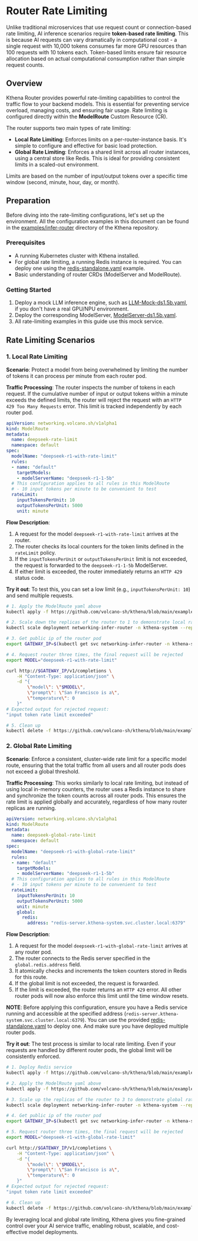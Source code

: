 # Router Rate Limiting

Unlike traditional microservices that use request count or connection-based rate limiting, AI inference scenarios require **token-based rate limiting**. This is because AI requests can vary dramatically in computational cost - a single request with 10,000 tokens consumes far more GPU resources than 100 requests with 10 tokens each. Token-based limits ensure fair resource allocation based on actual computational consumption rather than simple request counts.

## Overview

Kthena Router provides powerful rate-limiting capabilities to control the traffic flow to your backend models. This is essential for preventing service overload, managing costs, and ensuring fair usage. Rate limiting is configured directly within the **ModelRoute** Custom Resource (CR).

The router supports two main types of rate limiting:
- **Local Rate Limiting**: Enforces limits on a per-router-instance basis. It\'s simple to configure and effective for basic load protection.
- **Global Rate Limiting**: Enforces a shared limit across all router instances, using a central store like Redis. This is ideal for providing consistent limits in a scaled-out environment.

Limits are based on the number of input/output tokens over a specific time window (second, minute, hour, day, or month).

## Preparation

Before diving into the rate-limiting configurations, let's set up the environment. All the configuration examples in this document can be found in the [examples/infer-router](https://github.com/volcano-sh/kthena/tree/main/examples/infer-router) directory of the Kthena repository.

### Prerequisites

- A running Kubernetes cluster with Kthena installed.
- For global rate limiting, a running Redis instance is required. You can deploy one using the [redis-standalone.yaml](../../../../examples/redis/redis-standalone.yaml) example.
- Basic understanding of router CRDs (ModelServer and ModelRoute).

### Getting Started

1.  Deploy a mock LLM inference engine, such as [LLM-Mock-ds1.5b.yaml](../../../../examples/infer-router/LLM-Mock-ds1.5b.yaml), if you don't have a real GPU/NPU environment.
2.  Deploy the corresponding ModelServer, [ModelServer-ds1.5b.yaml](../../../../examples/infer-router/ModelServer-ds1.5b.yaml).
3.  All rate-limiting examples in this guide use this mock service.

## Rate Limiting Scenarios

### 1. Local Rate Limiting

**Scenario**: Protect a model from being overwhelmed by limiting the number of tokens it can process per minute from each router pod.

**Traffic Processing**: The router inspects the number of tokens in each request. If the cumulative number of input or output tokens within a minute exceeds the defined limits, the router will reject the request with an `HTTP 429 Too Many Requests` error. This limit is tracked independently by each router pod.

```yaml
apiVersion: networking.volcano.sh/v1alpha1
kind: ModelRoute
metadata:
  name: deepseek-rate-limit
  namespace: default
spec:
  modelName: "deepseek-r1-with-rate-limit"
  rules:
  - name: "default"
    targetModels:
    - modelServerName: "deepseek-r1-1-5b"
  # This configuration applies to all rules in this ModelRoute
  # - 10 input tokens per minute to be convenient to test
  rateLimit:
    inputTokensPerUnit: 10
    outputTokensPerUnit: 5000
    unit: minute
```

**Flow Description**:
1.  A request for the model `deepseek-r1-with-rate-limit` arrives at the router.
2.  The router checks its local counters for the token limits defined in the `rateLimit` policy.
3.  If the `inputTokensPerUnit` or `outputTokensPerUnit` limit is not exceeded, the request is forwarded to the `deepseek-r1-1-5b` ModelServer.
4.  If either limit is exceeded, the router immediately returns an `HTTP 429` status code.

**Try it out**:
To test this, you can set a low limit (e.g., `inputTokensPerUnit: 10`) and send multiple requests.

```bash
# 1. Apply the ModelRoute yaml above
kubectl apply -f https://github.com/volcano-sh/kthena/blob/main/examples/infer-router/ModelRouteWithRateLimit.yaml

# 2. Scale down the replicas of the router to 1 to demonstrate local rate limiting
kubectl scale deployment networking-infer-router -n kthena-system --replicas=1

# 3. Get public ip of the router pod
export GATEWAY_IP=$(kubectl get svc networking-infer-router -n kthena-system -o jsonpath='{.status.loadBalancer.ingress[0].ip}')

# 4. Request router three times, the final request will be rejected
export MODEL="deepseek-r1-with-rate-limit"

curl http://$GATEWAY_IP/v1/completions \
    -H "Content-Type: application/json" \
    -d "{
        \"model\": \"$MODEL\",
        \"prompt\": \"San Francisco is a\",
        \"temperature\": 0
    }"
# Expected output for rejected request:
"input token rate limit exceeded"

# 5. Clean up
kubectl delete -f https://github.com/volcano-sh/kthena/blob/main/examples/infer-router/ModelRouteWithRateLimit.yaml
```

### 2. Global Rate Limiting

**Scenario**: Enforce a consistent, cluster-wide rate limit for a specific model route, ensuring that the total traffic from all users and all router pods does not exceed a global threshold.

**Traffic Processing**: This works similarly to local rate limiting, but instead of using local in-memory counters, the router uses a Redis instance to share and synchronize the token counts across all router pods. This ensures the rate limit is applied globally and accurately, regardless of how many router replicas are running.

```yaml
apiVersion: networking.volcano.sh/v1alpha1
kind: ModelRoute
metadata:
  name: deepseek-global-rate-limit
  namespace: default
spec:
  modelName: "deepseek-r1-with-global-rate-limit"
  rules:
  - name: "default"
    targetModels:
    - modelServerName: "deepseek-r1-1-5b"
  # This configuration applies to all rules in this ModelRoute
  # - 10 input tokens per minute to be convenient to test
  rateLimit:
    inputTokensPerUnit: 10
    outputTokensPerUnit: 5000
    unit: minute
    global:
      redis:
        address: "redis-server.kthena-system.svc.cluster.local:6379"
```

**Flow Description**:
1.  A request for the model `deepseek-r1-with-global-rate-limit` arrives at any router pod.
2.  The router connects to the Redis server specified in the `global.redis.address` field.
3.  It atomically checks and increments the token counters stored in Redis for this route.
4.  If the global limit is not exceeded, the request is forwarded.
5.  If the limit is exceeded, the router returns an `HTTP 429` error. All other router pods will now also enforce this limit until the time window resets.

**NOTE**: Before applying this configuration, ensure you have a Redis service running and accessible at the specified address (`redis-server.kthena-system.svc.cluster.local:6379`). You can use the provided [redis-standalone.yaml](../../../../examples/redis/redis-standalone.yaml) to deploy one. And make sure you have deployed multiple router pods.

**Try it out**:
The test process is similar to local rate limiting. Even if your requests are handled by different router pods, the global limit will be consistently enforced.

```bash
# 1. Deploy Redis service
kubectl apply -f https://github.com/volcano-sh/kthena/blob/main/examples/redis/redis-standalone.yaml

# 2. Apply the ModelRoute yaml above
kubectl apply -f https://github.com/volcano-sh/kthena/blob/main/examples/infer-router/ModelRouteWithGlobalRateLimit.yaml

# 3. Scale up the replicas of the router to 3 to demonstrate global rate limiting
kubectl scale deployment networking-infer-router -n kthena-system --replicas=3

# 4. Get public ip of the router pod
export GATEWAY_IP=$(kubectl get svc networking-infer-router -n kthena-system -o jsonpath='{.status.loadBalancer.ingress[0].ip}')

# 5. Request router three times, the final request will be rejected
export MODEL="deepseek-r1-with-global-rate-limit"

curl http://$GATEWAY_IP/v1/completions \
    -H "Content-Type: application/json" \
    -d "{
        \"model\": \"$MODEL\",
        \"prompt\": \"San Francisco is a\",
        \"temperature\": 0
    }"
# Expected output for rejected request:
"input token rate limit exceeded"

# 6. Clean up
kubectl delete -f https://github.com/volcano-sh/kthena/blob/main/examples/infer-router/ModelRouteWithGlobalRateLimit.yaml
```

By leveraging local and global rate limiting, Kthena gives you fine-grained control over your AI service traffic, enabling robust, scalable, and cost-effective model deployments.
